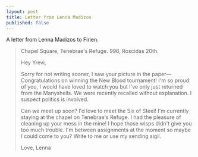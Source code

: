 ```yaml
---
layout: post
title: Letter from Lenna Madizos
published: false
---
```


A letter from Lenna Madizos to Firien.

> Chapel Square, Tenebrae's Refuge. 996, Roscidas 20th.
>
> Hey Yrevi,
>
> Sorry for not writing sooner, I saw your picture in the paper—Congratulations on winning the New Blood tournament! I'm so proud of you, I would have loved to watch you but I've only just returned from the Manyshells. We were recently recalled without explanation. I suspect politics is involved.
>
> Can we meet up soon? I'd love to meet the Six of Steel! I'm currently staying at the chapel on Tenebrae's Refuge. I had the pleasure of cleaning up your mess in the mine! I hope those wisps didn't give you too much trouble. I'm between assignments at the moment so maybe I could come to you? Write to me or use my sending sigil.
>
> Love, Lenna
